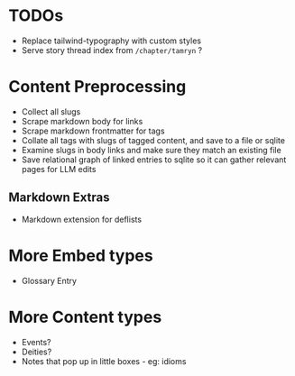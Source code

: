 
# TODOs

- Replace tailwind-typography with custom styles
- Serve story thread index from `/chapter/tamryn` ?

# Content Preprocessing

- Collect all slugs
- Scrape markdown body for links
- Scrape markdown frontmatter for tags
- Collate all tags with slugs of tagged content, and save to a file or sqlite
- Examine slugs in body links and make sure they match an existing file
- Save relational graph of linked entries to sqlite so it can gather relevant pages for LLM edits

## Markdown Extras

- Markdown extension for deflists


# More Embed types

- Glossary Entry

# More Content types

- Events?
- Deities?
- Notes that pop up in little boxes - eg: idioms
